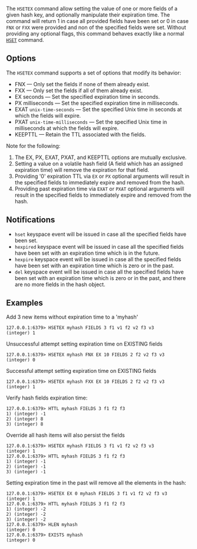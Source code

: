The `HSETEX` command allow setting the value of one or more fields of a given hash key, and optionally manipulate their expiration time.
The command will return 1 in case all provided fields have been set or 0 in case `FNX` or `FXX` were provided and non of the specified fields were set.
Without providing any optional flags, this command behaves exactly like a normal [`HSET`](hset.md) command.

## Options

The `HSETEX` command supports a set of options that modify its behavior:

* FNX — Only set the fields if none of them already exist.
* FXX — Only set the fields if all of them already exist.
* EX seconds — Set the specified expiration time in seconds.
* PX milliseconds — Set the specified expiration time in milliseconds.
* EXAT `unix-time-seconds` — Set the specified Unix time in seconds at which the fields will expire.
* PXAT `unix-time-milliseconds` — Set the specified Unix time in milliseconds at which the fields will expire.
* KEEPTTL — Retain the TTL associated with the fields.

Note for the following:

1. The EX, PX, EXAT, PXAT, and KEEPTTL options are mutually exclusive.
2. Setting a value on a volatile hash field (A field which has an assigned expiration time) will remove the expiration for that field.
3. Providing '0' expiration TTL via `EX` or `PX` optional arguments will result in the specified fields to immediately expire and removed from the hash.
4. Providing past expiration time via `EXAT` or `PXAT` optional arguments will result in the specified fields to immediately expire and removed from the hash.

## Notifications

* `hset` keyspace event will be issued in case all the specified fields have been set.
* `hexpired` keyspace event will be issued in case all the specified fields have been set with an expiration time which is in the future.
* `hexpire` keyspace event will be issued in case all the specified fields have been set with an expiration time which is zero or in the past.
* `del` keyspace event will be issued in case all the specified fields have been set with an expiration time which is zero or in the past, 
        and there are no more fields in the hash object.

## Examples

Add 3 new items without expiration time to a 'myhash'
```
127.0.0.1:6379> HSETEX myhash FIELDS 3 f1 v1 f2 v2 f3 v3
(integer) 1
```

Unsuccessful attempt setting expiration time on EXISTING fields
```
127.0.0.1:6379> HSETEX myhash FNX EX 10 FIELDS 2 f2 v2 f3 v3
(integer) 0
```

Successful attempt setting expiration time on EXISTING fields
```
127.0.0.1:6379> HSETEX myhash FXX EX 10 FIELDS 2 f2 v2 f3 v3
(integer) 1
```

Verify hash fields expiration time:
```
127.0.0.1:6379> HTTL myhash FIELDS 3 f1 f2 f3
1) (integer) -1
2) (integer) 8
3) (integer) 8
```

Override all hash items will also persist the fields
```
127.0.0.1:6379> HSETEX myhash FIELDS 3 f1 v1 f2 v2 f3 v3
(integer) 1
127.0.0.1:6379> HTTL myhash FIELDS 3 f1 f2 f3
1) (integer) -1
2) (integer) -1
3) (integer) -1
```

Setting expiration time in the past will remove all the elements in the hash:
```
127.0.0.1:6379> HSETEX EX 0 myhash FIELDS 3 f1 v1 f2 v2 f3 v3
(integer) 1
127.0.0.1:6379> HTTL myhash FIELDS 3 f1 f2 f3
1) (integer) -2
2) (integer) -2
3) (integer) -2
127.0.0.1:6379> HLEN myhash
(integer) 0
127.0.0.1:6379> EXISTS myhash
(integer) 0
```
